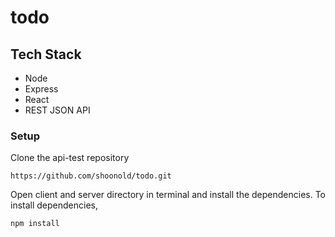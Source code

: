 # todo

## Tech Stack
- Node
- Express
- React
- REST JSON API

### Setup

Clone the api-test repository
```
https://github.com/shoonold/todo.git
```
Open client and server directory in terminal and install the dependencies. To install dependencies,
```
npm install
